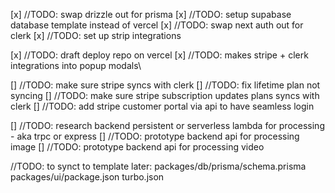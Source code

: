 [x] //TODO: swap drizzle out for prisma
[x] //TODO: setup supabase database template instead of vercel
[x] //TODO: swap next auth out for clerk
[x] //TODO: set up strip integrations

[x] //TODO: draft deploy repo on vercel
[x] //TODO: makes stripe + clerk integrations into popup modals\

[] //TODO: make sure stripe syncs with clerk
[] //TODO: fix lifetime plan not syncing
[] //TODO: make sure stripe subscription updates plans syncs with clerk
[] //TODO: add stripe customer portal via api to have seamless login

[] //TODO: research backend persistent or serverless lambda for processing - aka trpc or express
[] //TODO: prototype backend api for processing image
[] //TODO: prototype backend api for processing video

//TODO: to synct to template later:
packages/db/prisma/schema.prisma
packages/ui/package.json
turbo.json
